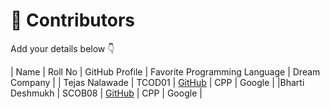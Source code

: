 # 👥 Contributors

Add your details below 👇

| Name | Roll No | GitHub Profile | Favorite Programming Language | Dream Company |
| Tejas Nalawade | TCOD01 | [GitHub](https://github.com/Tejas-Santosh-Nalawade) | CPP | Google |
|Bharti Deshmukh | SCOB08 | [GitHub](https://github.com/bharti2006)             | CPP | Google |
